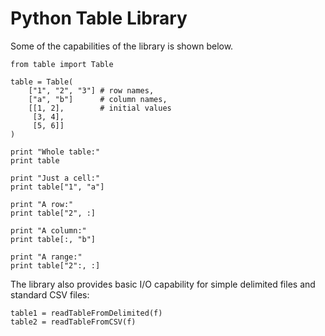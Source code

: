 Python Table Library
====================

Some of the capabilities of the library is shown below.

    from table import Table

    table = Table(
        ["1", "2", "3"] # row names,
        ["a", "b"]      # column names,
        [[1, 2],        # initial values
         [3, 4],
         [5, 6]]
    )
    
    print "Whole table:"
    print table

    print "Just a cell:"
    print table["1", "a"]

    print "A row:"
    print table["2", :]

    print "A column:"
    print table[:, "b"]

    print "A range:"
    print table["2":, :]

The library also provides basic I/O capability for simple delimited files and standard CSV files:

    table1 = readTableFromDelimited(f)
    table2 = readTableFromCSV(f)